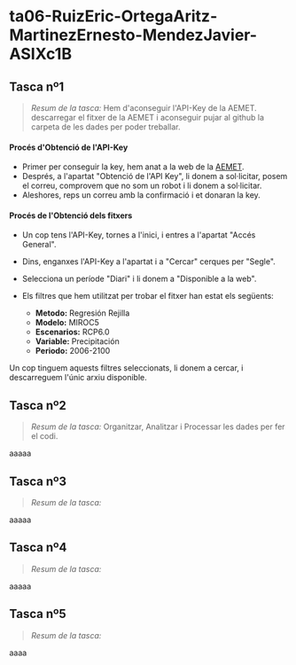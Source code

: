 # ta06-RuizEric-OrtegaAritz-MartinezErnesto-MendezJavier-ASIXc1B


## Tasca nº1
> _Resum de la tasca:_ Hem d'aconseguir l'API-Key de la AEMET. descarregar el fitxer de la AEMET i aconseguir pujar al github la carpeta de les dades per poder treballar.


#### Procés d'Obtenció de l'API-Key
- Primer per conseguir la key, hem anat a la web de la [AEMET](https://opendata.aemet.es/centrodedescargas/inicio). 
- Després, a l'apartat "Obtenció de l'API Key", li donem a sol·licitar, posem el correu, comprovem que no som un robot i li donem a sol·licitar.
- Aleshores, reps un correu amb la confirmació i et donaran la key.

#### Procés de l'Obtenció dels fitxers
- Un cop tens l'API-Key, tornes a l'inici, i entres a l'apartat "Accés General".
- Dins, enganxes l'API-Key a l'apartat i a "Cercar" cerques per "Segle".
- Selecciona un període "Diari" i li donem a "Disponible a la web".
- Els filtres que hem utilitzat per trobar el fitxer han estat els següents:

  - **Metodo:** Regresión Rejilla
  - **Modelo:** MIROC5
  - **Escenarios:** RCP6.0
  - **Variable:** Precipitación
  - **Periodo:** 2006-2100
    
Un cop tinguem aquests filtres seleccionats, li donem a cercar, i descarreguem l'únic arxiu disponible.



## Tasca nº2
> _Resum de la tasca:_ Organitzar, Analitzar i Processar les dades per fer el codi.

aaaaa
## Tasca nº3
> _Resum de la tasca:_

aaaaa
## Tasca nº4
> _Resum de la tasca:_

aaaaa
## Tasca nº5
> _Resum de la tasca:_


aaaa
